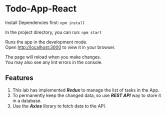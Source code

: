 # Todo-App-React

Install Dependencies first: `npm install`

In the project directory, you can run: `npm start`

Runs the app in the development mode.\
Open [http://localhost:3000](http://localhost:3000) to view it in your browser.

The page will reload when you make changes.\
You may also see any lint errors in the console.

## Features

1. This lab has implemented ***Redux*** to manage the list of tasks in the App.
2. To permanently keep the changed data, so use ***REST API*** way to store it in a database.
3. Use the ***Axios*** library to fetch data to the API.
